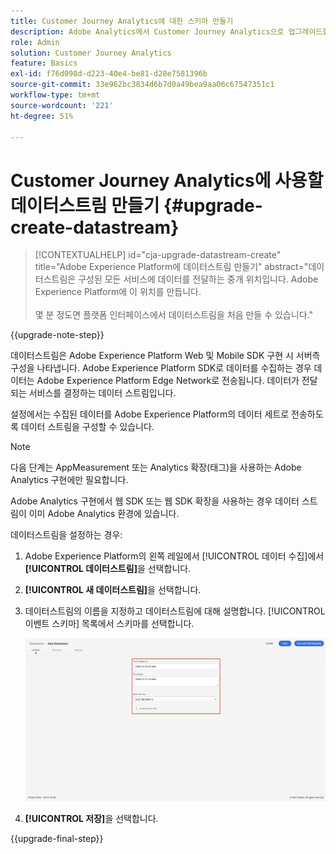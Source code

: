 ```yaml
---
title: Customer Journey Analytics에 대한 스키마 만들기
description: Adobe Analytics에서 Customer Journey Analytics으로 업그레이드할 때 권장되는 경로에 대해 알아봅니다
role: Admin
solution: Customer Journey Analytics
feature: Basics
exl-id: f76d098d-d223-40e4-be81-d28e7581396b
source-git-commit: 33e962bc3834d6b7d0a49bea9aa06c67547351c1
workflow-type: tm+mt
source-wordcount: '221'
ht-degree: 51%

---
```


# Customer Journey Analytics에 사용할 데이터스트림 만들기 {#upgrade-create-datastream}

<!-- markdownlint-disable MD034 -->

>[!CONTEXTUALHELP]
>id="cja-upgrade-datastream-create"
>title="Adobe Experience Platform에 데이터스트림 만들기"
>abstract="데이터스트림은 구성된 모든 서비스에 데이터를 전달하는 중개 위치입니다. Adobe Experience Platform에 이 위치를 만듭니다.<br><br>몇 분 정도면 플랫폼 인터페이스에서 데이터스트림을 처음 만들 수 있습니다."

<!-- markdownlint-enable MD034 -->

{{upgrade-note-step}}

<!-- Should we single source this instead of duplicate it? The following steps were copied from: /help/data-ingestion/aepwebsdk.md-->

데이터스트림은 Adobe Experience Platform Web 및 Mobile SDK 구현 시 서버측 구성을 나타냅니다. Adobe Experience Platform SDK로 데이터를 수집하는 경우 데이터는 Adobe Experience Platform Edge Network로 전송됩니다. 데이터가 전달되는 서비스를 결정하는 데이터 스트림입니다.

설정에서는 수집된 데이터를 Adobe Experience Platform의 데이터 세트로 전송하도록 데이터 스트림을 구성할 수 있습니다.

>[!NOTE]
>
>다음 단계는 AppMeasurement 또는 Analytics 확장(태그)을 사용하는 Adobe Analytics 구현에만 필요합니다.
>
>Adobe Analytics 구현에서 웹 SDK 또는 웹 SDK 확장을 사용하는 경우 데이터 스트림이 이미 Adobe Analytics 환경에 있습니다.

데이터스트림을 설정하는 경우:

1. Adobe Experience Platform의 왼쪽 레일에서 [!UICONTROL 데이터 수집]에서 **[!UICONTROL 데이터스트림]**&#x200B;을 선택합니다.

1. **[!UICONTROL 새 데이터스트림]**&#x200B;을 선택합니다.

1. 데이터스트림의 이름을 지정하고 데이터스트림에 대해 설명합니다. [!UICONTROL 이벤트 스키마] 목록에서 스키마를 선택합니다.

   ![새 데이터스트림](assets/new-datastream.png)

1. **[!UICONTROL 저장]**&#x200B;을 선택합니다.

{{upgrade-final-step}}
